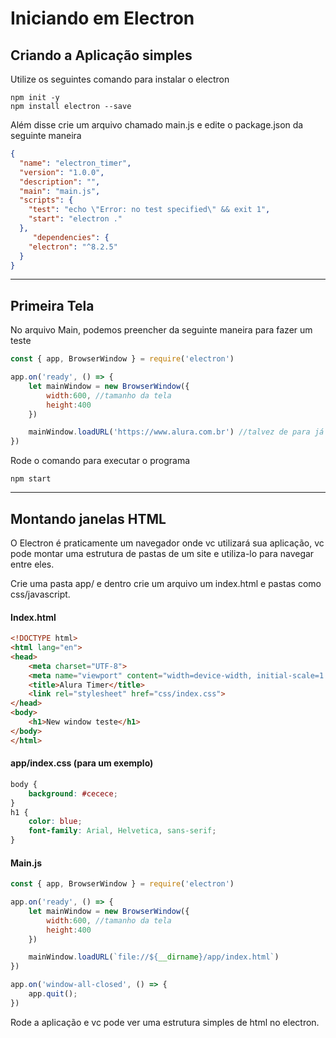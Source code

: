 # Iniciando em Electron

## Criando a Aplicação simples

Utilize os seguintes comando para instalar o electron 

```
npm init -y
npm install electron --save
```

Além disse crie um arquivo chamado main.js e edite o package.json da seguinte maneira 

```json
{
  "name": "electron_timer",
  "version": "1.0.0",
  "description": "",
  "main": "main.js",
  "scripts": {
    "test": "echo \"Error: no test specified\" && exit 1",
    "start": "electron ."
  },
     "dependencies": {
    "electron": "^8.2.5"
  }
}
```

---

## Primeira Tela 

No arquivo Main, podemos preencher da seguinte maneira para fazer um teste

```js
const { app, BrowserWindow } = require('electron')

app.on('ready', () => {
    let mainWindow = new BrowserWindow({ 
        width:600, //tamanho da tela
        height:400
    })

    mainWindow.loadURL('https://www.alura.com.br') //talvez de para já deixar logado
})
```

Rode o comando para executar o programa

```
npm start
```

---

## Montando janelas HTML

O Electron é praticamente um navegador onde vc utilizará sua aplicação, vc pode montar uma estrutura de pastas de um site e utiliza-lo para navegar entre eles. 

Crie uma pasta app/  e dentro crie um arquivo um index.html e pastas como css/javascript.

#### Index.html

```html
<!DOCTYPE html>
<html lang="en">
<head>
    <meta charset="UTF-8">
    <meta name="viewport" content="width=device-width, initial-scale=1.0">
    <title>Alura Timer</title>
    <link rel="stylesheet" href="css/index.css">
</head>
<body>
    <h1>New window teste</h1>
</body>
</html>
```

#### app/index.css (para um exemplo)

```css
body {
    background: #cecece;
}
h1 {
    color: blue;
    font-family: Arial, Helvetica, sans-serif;
}
```



#### Main.js

```js
const { app, BrowserWindow } = require('electron')

app.on('ready', () => {
    let mainWindow = new BrowserWindow({ 
        width:600, //tamanho da tela
        height:400
    })

    mainWindow.loadURL(`file://${__dirname}/app/index.html`)
})

app.on('window-all-closed', () => {
    app.quit();
})
```

Rode a aplicação e vc pode ver uma estrutura simples  de html no electron.